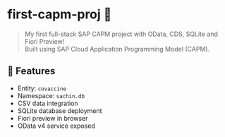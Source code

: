 # first-capm-proj 🚀

> My first full-stack SAP CAPM project with OData, CDS, SQLite and Fiori Preview!  
> Built using SAP Cloud Application Programming Model (CAPM).

## 🧩 Features
- Entity: `covaccine`
- Namespace: `sachin.db`
- CSV data integration
- SQLite database deployment
- Fiori preview in browser
- OData v4 service exposed

